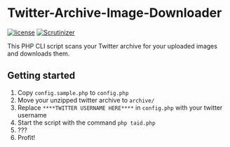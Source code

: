 # Twitter-Archive-Image-Downloader
[![license](https://img.shields.io/github/license/mashape/apistatus.svg)](LICENSE)
[![Scrutinizer](https://img.shields.io/scrutinizer/g/filp/whoops.svg)](https://scrutinizer-ci.com/g/Dennis14e/Twitter-Archive-Image-Downloader/)

This PHP CLI script scans your Twitter archive for your uploaded images and downloads them.

## Getting started
1. Copy `config.sample.php` to `config.php`
2. Move your unzipped twitter archive to `archive/`
3. Replace `****TWITTER USERNAME HERE****` in `config.php` with your twitter username
4. Start the script with the command `php taid.php`
5. ???
6. Profit!
